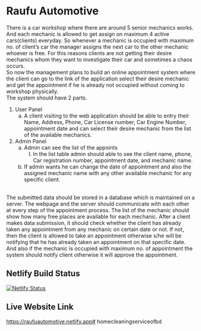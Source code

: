 # Raufu Automotive

There is a car workshop where there are around 5 senior mechanics works. And each mechanic is allowed to get assign on maximum 4 active cars(clients) everyday. So whenever a mechanic is occupied with maximum no. of client’s car the manager assigns the next car to the other mechanic whoever is free. For this reasons clients are not getting their desire mechanics whom they want to investigate their car and sometimes a chaos occurs.
<br />
So now the management plans to build an online appointment system where the client can go to the link of the application select their desire mechanic and get the appointment if he is already not occupied without coming to workshop physically.
<br />
The system should have 2 parts.
<br />
<ol>
    <li>
    User Panel
        <ol type='a'>
            <li>
            A client visiting to the web application should be able to entry their Name, Address, Phone, Car License number, Car Engine Number, appointment date and can select their desire mechanic from the list of the available mechanics.
            </li>
        </ol>
    </li>
    <li>
    Admin Panel
    <ol type='a'>
            <li>
            Admin can see the list of the appoints
                <ol type="I">
                    <li>
                        In the list table admin should able to see the client name, phone, Car registration number, appointment date, and mechanic name.
                    </li>
                </ol>
            </li>
            <li>
            If admin wants he can change the date of appointment and also the assigned mechanic name with any other available mechanic for any specific client.
            </li>
        </ol>
    </li>
</ol>
<br />
The submitted data should be stored in a database which is maintained on a server. The webpage and the server should communicate with each other at every step of the appointment process. The list of the mechanic should show how many free places are available for each mechanic. After a client makes data submission, it should check whether the client has already taken any appointment from any mechanic on certain date or not. If not, then the client is allowed to take an appointment otherwise s/he will be notifying that he has already taken an appointment on that specific date. And also if the mechanic is occupied with maximum no. of appointment the system should notify client otherwise it will approve the appointment.

## Netlify Build Status 

[![Netlify Status](https://api.netlify.com/api/v1/badges/1f2cd254-5a29-4d80-b3bf-2ee915aaaff4/deploy-status)](https://app.netlify.com/sites/raufuautomotive/deploys)

## Live Website Link 

https://raufuautomotive.netlify.app#   h o m e c l e a n i n g s e r v i c e o f b d  
 